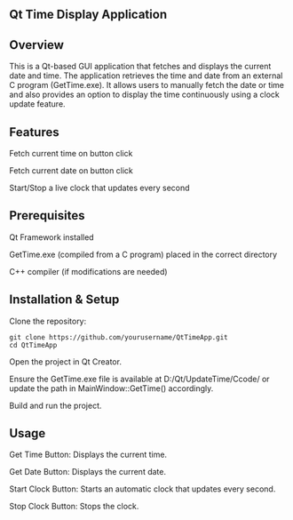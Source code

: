 
## Qt Time Display Application

## Overview

This is a Qt-based GUI application that fetches and displays the current date and time. The application retrieves the time and date from an external C program (GetTime.exe). It allows users to manually fetch the date or time and also provides an option to display the time continuously using a clock update feature.

## Features

Fetch current time on button click

Fetch current date on button click

Start/Stop a live clock that updates every second

## Prerequisites

Qt Framework installed

GetTime.exe (compiled from a C program) placed in the correct directory

C++ compiler (if modifications are needed)

## Installation & Setup

Clone the repository:
```
git clone https://github.com/yourusername/QtTimeApp.git
cd QtTimeApp
```
Open the project in Qt Creator.

Ensure the GetTime.exe file is available at D:/Qt/UpdateTime/Ccode/ or update the path in MainWindow::GetTime() accordingly.

Build and run the project.

## Usage

Get Time Button: Displays the current time.

Get Date Button: Displays the current date.

Start Clock Button: Starts an automatic clock that updates every second.

Stop Clock Button: Stops the clock.
